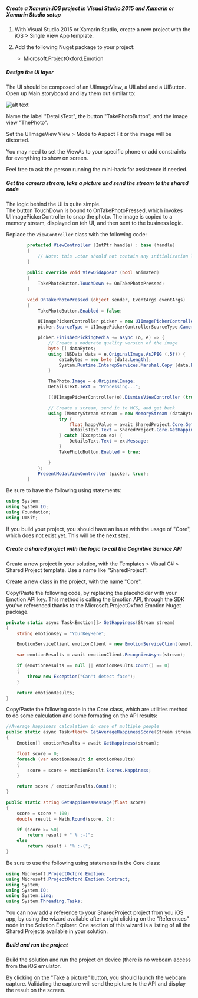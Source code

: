 ##### Create a Xamarin.iOS project in Visual Studio 2015 and Xamarin or Xamarin Studio setup

1. With Visual Studio 2015 or Xamarin Studio, create a new project with the iOS > Single View App template.

2. Add the following Nuget package to your project:
    * Microsoft.ProjectOxford.Emotion

##### Design the UI layer

The UI should be composed of an UIImageView, a UILabel and a UIButton. Open up Main.storyboard and lay them out similar to:

![alt text](https://github.com/chamons/XamarinPlayground/raw/ios-docs/images/iOS.png "")

Name the label "DetailsText", the button "TakePhotoButton", and the image view "ThePhoto".

Set the UIImageView View > Mode to Aspect Fit or the image will be distorted.

You may need to set the ViewAs to your specific phone or add constraints for everything to show on screen. 

Feel free to ask the person running the mini-hack for assistence if needed.

##### Get the camera stream, take a picture and send the stream to the shared code

 The logic behind the UI is quite simple.  
 The button TouchDown is bound to OnTakePhotoPressed, which invokes UIImagePickerController to snap the photo.
 The image is copied to a memory stream, displayed on teh UI, and then sent to the business logic.
 
 Replace the ```ViewController``` class with the following code:

```csharp
		protected ViewController (IntPtr handle) : base (handle)
		{
			// Note: this .ctor should not contain any initialization logic.
		}
	
		public override void ViewDidAppear (bool animated)
		{
			TakePhotoButton.TouchDown += OnTakePhotoPressed;
		}

		void OnTakePhotoPressed (object sender, EventArgs eventArgs)
		{
			TakePhotoButton.Enabled = false;

			UIImagePickerController picker = new UIImagePickerController ();
			picker.SourceType = UIImagePickerControllerSourceType.Camera;

			picker.FinishedPickingMedia += async (o, e) => {
				// Create a moderate quality version of the image
				byte [] dataBytes;
				using (NSData data = e.OriginalImage.AsJPEG (.5f)) {
					dataBytes = new byte [data.Length];
					System.Runtime.InteropServices.Marshal.Copy (data.Bytes, dataBytes, 0, Convert.ToInt32 (data.Length));
				}

				ThePhoto.Image = e.OriginalImage;
				DetailsText.Text = "Processing...";

				((UIImagePickerController)o).DismissViewController (true, null);

				// Create a stream, send it to MCS, and get back 
				using (MemoryStream stream = new MemoryStream (dataBytes)) {
					try {
						float happyValue = await SharedProject.Core.GetAverageHappinessScore (stream);
						DetailsText.Text = SharedProject.Core.GetHappinessMessage (happyValue);
					} catch (Exception ex) {
						DetailsText.Text = ex.Message;
					}
					TakePhotoButton.Enabled = true;

				}
			};
			PresentModalViewController (picker, true);
		}
```

Be sure to have the following using statements:

```csharp
using System;
using System.IO;
using Foundation;
using UIKit;
```
If you build your project, you should have an issue with the usage of "Core", which does not exist yet. This will be the next step.


##### Create a shared project with the logic to call the Cognitive Service API

Create a new project in your solution, with the Templates > Visual C# > Shared Project template. Use a name like "SharedProject".

Create a new class in the project, with the name "Core".

Copy/Paste the following code, by replacing the placeholder with your Emotion API key. This method is calling the Emotion API, through the SDK you've referenced thanks to the Microsoft.ProjectOxford.Emotion Nuget package.

```csharp
private static async Task<Emotion[]> GetHappiness(Stream stream)
{
    string emotionKey = "YourKeyHere";

    EmotionServiceClient emotionClient = new EmotionServiceClient(emotionKey);

    var emotionResults = await emotionClient.RecognizeAsync(stream);

    if (emotionResults == null || emotionResults.Count() == 0)
    {
        throw new Exception("Can't detect face");
    }

    return emotionResults;
}
```

Copy/Paste the following code in the Core class, which are utilities method to do some calculation and some formating on the API results:

```csharp
//Average happiness calculation in case of multiple people
public static async Task<float> GetAverageHappinessScore(Stream stream)
{
    Emotion[] emotionResults = await GetHappiness(stream);

    float score = 0;
    foreach (var emotionResult in emotionResults)
    {
        score = score + emotionResult.Scores.Happiness;
    }

    return score / emotionResults.Count();
}

public static string GetHappinessMessage(float score)
{
    score = score * 100;
    double result = Math.Round(score, 2);

    if (score >= 50)
        return result + " % :-)";
    else
        return result + "% :-(";
}
```

Be sure to use the following using statements in the Core class:

```csharp
using Microsoft.ProjectOxford.Emotion;
using Microsoft.ProjectOxford.Emotion.Contract;
using System;
using System.IO;
using System.Linq;
using System.Threading.Tasks;
```

You can now add a reference to your SharedProject project from you iOS app, by using the wizard available after a right clicking on the "References" node in the Solution Explorer. One section of this wizard is a listing of all the Shared Projects available in your solution.

##### Build and run the project

Build the solution and run the project on device (there is no webcam access from the iOS emulator. 

By clicking on the "Take a picture" button, you should launch the webcam capture. Validating the capture will send the picture to the API and display the result on the screen.
